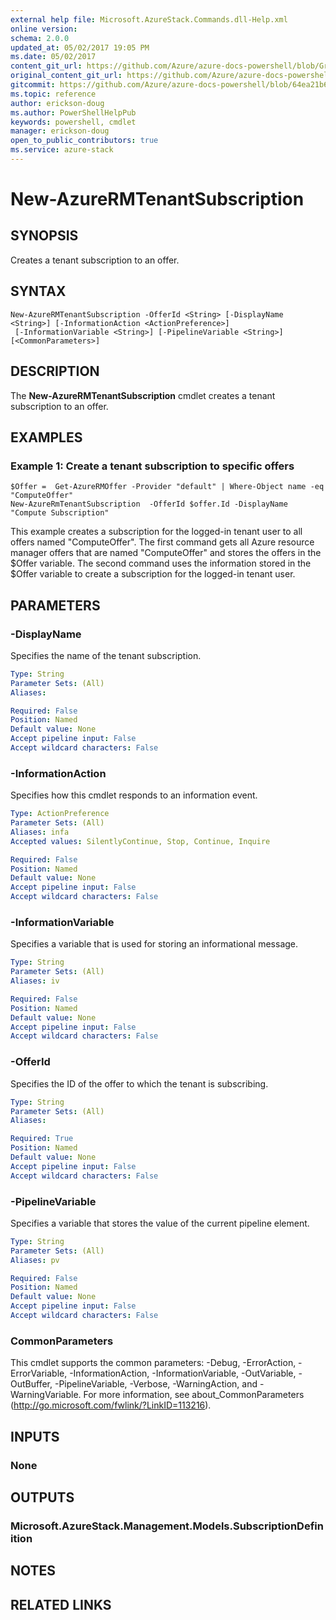 ```yaml
---
external help file: Microsoft.AzureStack.Commands.dll-Help.xml
online version:
schema: 2.0.0
updated_at: 05/02/2017 19:05 PM
ms.date: 05/02/2017
content_git_url: https://github.com/Azure/azure-docs-powershell/blob/Graham71298/azureps-cmdlets-docs/AzureStack/AzureRM.AzureStackAdmin/v0.10.6/New-AzureRMTenantSubscription.md
original_content_git_url: https://github.com/Azure/azure-docs-powershell/blob/Graham71298/azureps-cmdlets-docs/AzureStack/AzureRM.AzureStackAdmin/v0.10.6/New-AzureRMTenantSubscription.md
gitcommit: https://github.com/Azure/azure-docs-powershell/blob/64ea21b6f9d300bac04d2df45c463f94a5e389b4
ms.topic: reference
author: erickson-doug
ms.author: PowerShellHelpPub
keywords: powershell, cmdlet
manager: erickson-doug
open_to_public_contributors: true
ms.service: azure-stack
---
```


# New-AzureRMTenantSubscription

## SYNOPSIS
Creates a tenant subscription to an offer.

## SYNTAX

```
New-AzureRMTenantSubscription -OfferId <String> [-DisplayName <String>] [-InformationAction <ActionPreference>]
 [-InformationVariable <String>] [-PipelineVariable <String>] [<CommonParameters>]
```

## DESCRIPTION
The **New-AzureRMTenantSubscription** cmdlet creates a tenant subscription to an offer.

## EXAMPLES

### Example 1: Create a tenant subscription to specific offers
```
$Offer =  Get-AzureRMOffer -Provider "default" | Where-Object name -eq "ComputeOffer"
New-AzureRmTenantSubscription  -OfferId $offer.Id -DisplayName "Compute Subscription"
```

This example creates a subscription for the logged-in tenant user to all offers named "ComputeOffer".
The first command gets all Azure resource manager offers that are named "ComputeOffer" and stores the offers in the $Offer variable.
The second command uses the information stored in the $Offer variable to create a subscription for the logged-in tenant user.

## PARAMETERS

### -DisplayName
Specifies the name of the tenant subscription.

```yaml
Type: String
Parameter Sets: (All)
Aliases:

Required: False
Position: Named
Default value: None
Accept pipeline input: False
Accept wildcard characters: False
```

### -InformationAction
Specifies how this cmdlet responds to an information event.

```yaml
Type: ActionPreference
Parameter Sets: (All)
Aliases: infa
Accepted values: SilentlyContinue, Stop, Continue, Inquire

Required: False
Position: Named
Default value: None
Accept pipeline input: False
Accept wildcard characters: False
```

### -InformationVariable
Specifies a variable that is used for storing an informational message.

```yaml
Type: String
Parameter Sets: (All)
Aliases: iv

Required: False
Position: Named
Default value: None
Accept pipeline input: False
Accept wildcard characters: False
```

### -OfferId
Specifies the ID of the offer to which the tenant is subscribing.

```yaml
Type: String
Parameter Sets: (All)
Aliases:

Required: True
Position: Named
Default value: None
Accept pipeline input: False
Accept wildcard characters: False
```

### -PipelineVariable
Specifies a variable that stores the value of the current pipeline element.

```yaml
Type: String
Parameter Sets: (All)
Aliases: pv

Required: False
Position: Named
Default value: None
Accept pipeline input: False
Accept wildcard characters: False
```

### CommonParameters
This cmdlet supports the common parameters: -Debug, -ErrorAction, -ErrorVariable, -InformationAction, -InformationVariable, -OutVariable, -OutBuffer, -PipelineVariable, -Verbose, -WarningAction, and -WarningVariable. For more information, see about_CommonParameters (http://go.microsoft.com/fwlink/?LinkID=113216).

## INPUTS

### None

## OUTPUTS

### Microsoft.AzureStack.Management.Models.SubscriptionDefinition

## NOTES

## RELATED LINKS

